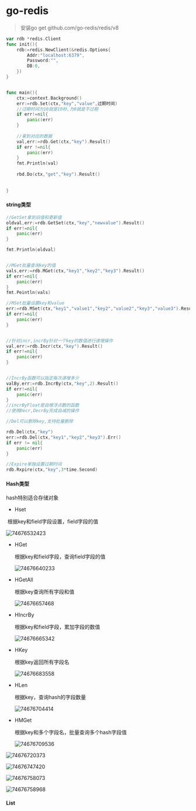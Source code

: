 #  go-redis

> 安装go get github.com/go-redis/redis/v8

```go
var rdb *redis.Client
func init(){
    rdb:=redis.NewClient(&redis.Options{
        Addr:"localhost:6379",
        Password:"",
        DB:0,
    })
}


func main(){
    ctx:=context.Background()
    err:=rdb.Set(ctx,"key","value",过期时间)
    //过期时间为10就是10秒,为0就是不过期
    if err!=nil{
        panic(err)
    }
    
    //拿到对应的数据
    val,err:=rdb.Get(ctx,"key").Result()
    if err !=nil{
        panic(err)
    }
    fmt.Println(val)
    
    rbd.Do(ctx,"get","key").Result()
    
    
}
```





####  string类型

```go
//GetSet拿到旧值和更新值
oldval,err:=rdb.GetSet(ctx,"key","newvalue").Result()
if err!=nil{
    panic(err)
}

fmt.Println(oldval)


//MGet批量查询key的值
vals,err:=rdb.MGet(ctx,"key1","key2","key3").Result()
if err!=nil{
    panic(err)
}
fmt.Peintln(vals)

//MSet批量设置key和value
err:=rdb.MSet(ctx,"key1","value1","key2","value2","key3","value3").Result()
if err!=nil{
    panic(err)
}


//针对incr,incrBy针对一个key的数值进行递增操作
val,err:=rdb.Incr(ctx,"key").Result()
if err!=nil{
    panic(err)
}


//IncrBy函数可以指定每次递增多少
valBy,err:=rdb.IncrBy(ctx,"key",2).Result()
if err!=nil{
    panic(err)
}
//incrByFloat是自增浮点数的函数
//使用Decr,DecrBy完成自减的操作

//Del可以删除key,支持批量删除

rdb.Del(ctx,"key")
err:=rdb.Del(ctx,"key1","key2","key3").Err()
if err != nil{
    panic(err)
}

//Expire单独设置过期时间
rdb.Rxpire(ctx,"key",3*time.Second)
```





####  Hash类型

hash特别适合存储对象 

- Hset

​        根据key和field字段设置，field字段的值

![74676532423](C:\Users\zxh\Desktop\前端\go基础\go-redis.assets\1746765324232.png)

- HGet

  根据key和field字段，查询field字段的值

  ![74676640233](C:\Users\zxh\Desktop\前端\go基础\go-redis.assets\1746766402332.png)

- HGetAll

  根据key查询所有字段和值

  ![74676657468](C:\Users\zxh\Desktop\前端\go基础\go-redis.assets\1746766574682.png)

- HIncrBy

  根据key和field字段，累加字段的数值

  ![74676665342](C:\Users\zxh\Desktop\前端\go基础\go-redis.assets\1746766653427.png)

- HKey

  根据key返回所有字段名

  ![74676683558](C:\Users\zxh\Desktop\前端\go基础\go-redis.assets\1746766835588.png)

- HLen

  根据key，查询hash的字段数量

  ![74676704414](C:\Users\zxh\Desktop\前端\go基础\go-redis.assets\1746767044142.png)

- HMGet

  根据key和多个字段名，批量查询多个hash字段值

  ![74676709536](C:\Users\zxh\Desktop\前端\go基础\go-redis.assets\1746767095364.png)

![74676720373](C:\Users\zxh\Desktop\前端\go基础\go-redis.assets\1746767203730.png)

![74676747420](C:\Users\zxh\Desktop\前端\go基础\go-redis.assets\1746767474204.png)

![74676758073](C:\Users\zxh\Desktop\前端\go基础\go-redis.assets\1746767580737.png)

![74676758968](C:\Users\zxh\Desktop\前端\go基础\go-redis.assets\1746767589680.png)



####  List





